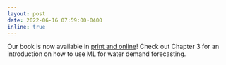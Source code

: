 ```yaml
---
layout: post
date: 2022-06-16 07:59:00-0400
inline: true
---
```


Our book is now available in [print and online](https://www.iwapublishing.com/books/9781789062373/embracing-analytics-drinking-water-industry)! Check out Chapter 3 for an introduction on how to use ML for water demand forecasting. 
